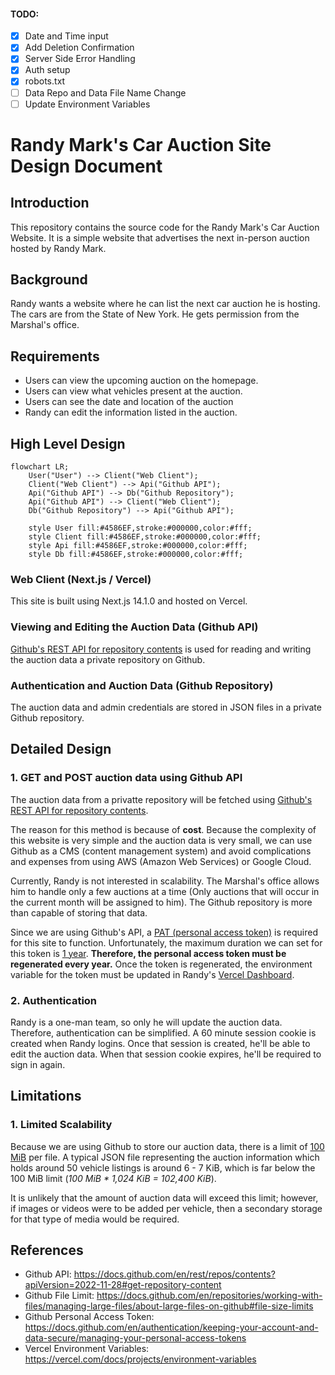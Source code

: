 #### TODO:

- [x] Date and Time input
- [x] Add Deletion Confirmation
- [x] Server Side Error Handling
- [x] Auth setup
- [x] robots.txt
- [ ] Data Repo and Data File Name Change
- [ ] Update Environment Variables

# Randy Mark's Car Auction Site Design Document

## Introduction

This repository contains the source code for the Randy Mark's Car Auction Website. It is a simple website that advertises the next in-person auction hosted by Randy Mark.

## Background

Randy wants a website where he can list the next car auction he is hosting. The cars are from the State of New York. He gets permission from the Marshal's office.

## Requirements

- Users can view the upcoming auction on the homepage.
- Users can view what vehicles present at the auction.
- Users can see the date and location of the auction
- Randy can edit the information listed in the auction.

## High Level Design

```mermaid
flowchart LR;
    User("User") --> Client("Web Client");
    Client("Web Client") --> Api("Github API");
    Api("Github API") --> Db("Github Repository");
    Api("Github API") --> Client("Web Client");
    Db("Github Repository") --> Api("Github API");

    style User fill:#4586EF,stroke:#000000,color:#fff;
    style Client fill:#4586EF,stroke:#000000,color:#fff;
    style Api fill:#4586EF,stroke:#000000,color:#fff;
    style Db fill:#4586EF,stroke:#000000,color:#fff;
```

### Web Client (Next.js / Vercel)

This site is built using Next.js 14.1.0 and hosted on Vercel.

### Viewing and Editing the Auction Data (Github API)

[Github's REST API for repository contents](https://docs.github.com/en/rest/repos/contents?apiVersion=2022-11-28#get-repository-content) is used for reading and writing the auction data a private repository on Github.

### Authentication and Auction Data (Github Repository)

The auction data and admin credentials are stored in JSON files in a private Github repository.

## Detailed Design

### 1. GET and POST auction data using Github API

The auction data from a privatte repository will be fetched using [Github's REST API for repository contents](https://docs.github.com/en/rest/repos/contents?apiVersion=2022-11-28#get-repository-content).

The reason for this method is because of **cost**. Because the complexity of this website is very simple and the auction data is very small, we can use Github as a CMS (content management system) and avoid complications and expenses from using AWS (Amazon Web Services) or Google Cloud.

Currently, Randy is not interested in scalability. The Marshal's office allows him to handle only a few auctions at a time (Only auctions that will occur in the current month will be assigned to him). The Github repository is more than capable of storing that data.

Since we are using Github's API, a [PAT (personal access token)](https://docs.github.com/en/authentication/keeping-your-account-and-data-secure/managing-your-personal-access-tokens) is required for this site to function. Unfortunately, the maximum duration we can set for this token is [1 year](https://docs.github.com/en/authentication/keeping-your-account-and-data-secure/token-expiration-and-revocation#token-expired-due-to-lack-of-use). **Therefore, the personal access token must be regenerated every year.** Once the token is regenerated, the environment variable for the token must be updated in Randy's [Vercel Dashboard](https://vercel.com/docs/projects/environment-variables).

### 2. Authentication

Randy is a one-man team, so only he will update the auction data. Therefore, authentication can be simplified. A 60 minute session cookie is created when Randy logins. Once that session is created, he'll be able to edit the auction data. When that session cookie expires, he'll be required to sign in again.

## Limitations

### 1. Limited Scalability

Because we are using Github to store our auction data, there is a limit of [100 MiB](https://docs.github.com/en/repositories/working-with-files/managing-large-files/about-large-files-on-github#file-size-limits) per file. A typical JSON file representing the auction information which holds around 50 vehicle listings is around 6 - 7 KiB, which is far below the 100 MiB limit (_100 MiB \* 1,024 KiB = 102,400 KiB_).

It is unlikely that the amount of auction data will exceed this limit; however, if images or videos were to be added per vehicle, then a secondary storage for that type of media would be required.

## References

- Github API: https://docs.github.com/en/rest/repos/contents?apiVersion=2022-11-28#get-repository-content
- Github File Limit: https://docs.github.com/en/repositories/working-with-files/managing-large-files/about-large-files-on-github#file-size-limits
- Github Personal Access Token: https://docs.github.com/en/authentication/keeping-your-account-and-data-secure/managing-your-personal-access-tokens
- Vercel Environment Variables: https://vercel.com/docs/projects/environment-variables
